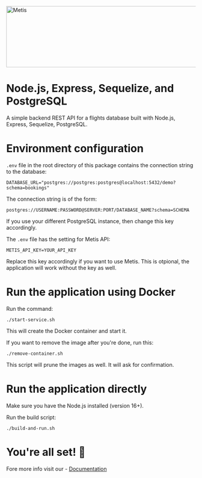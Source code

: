 <a href="https://www.metisdata.io/"><img src="https://static-asserts-public.s3.eu-central-1.amazonaws.com/metis-min-logo.png" width="605" height="163" alt="Metis"></a>

# Node.js, Express, Sequelize, and PostgreSQL

A simple backend REST API for a flights database built with Node.js, Express, Sequelize, PostgreSQL.

# Environment configuration

`.env` file in the root directory of this package contains the connection string to the database:

```
DATABASE_URL="postgres://postgres:postgres@localhost:5432/demo?schema=bookings"
```

The connection string is of the form:

```
postgres://USERNAME:PASSWORD@SERVER:PORT/DATABASE_NAME?schema=SCHEMA
```

If you use your different PostgreSQL instance, then change this key accordingly.

The `.env` file has the setting for Metis API:

```
METIS_API_KEY=YOUR_API_KEY
```

Replace this key accordingly if you want to use Metis. This is otpional, the application will work without the key as well.

# Run the application using Docker

Run the command:

```
./start-service.sh
```

This will create the Docker container and start it.

If you want to remove the image after you're done, run this:

```
./remove-container.sh
```

This script will prune the images as well. It will ask for confirmation.

# Run the application directly

Make sure you have the Node.js installed (version 16+).

Run the build script:

```
./build-and-run.sh
```

# You're all set! 🎉 
Fore more info visit our - [Documentation](https://docs.metisdata.io)